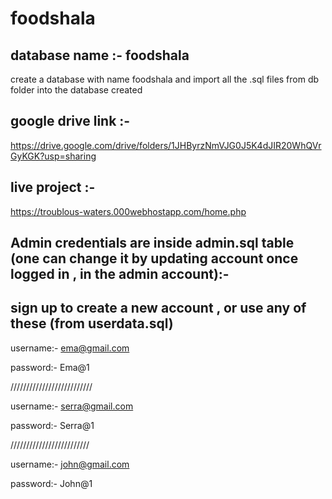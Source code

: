 # foodshala
## database name :- foodshala
 create a database with name foodshala and import all the .sql files from db folder into the database created
## google drive link :-
 https://drive.google.com/drive/folders/1JHByrzNmVJG0J5K4dJIR20WhQVrGyKGK?usp=sharing
## live project :-
 https://troublous-waters.000webhostapp.com/home.php
## Admin credentials are inside admin.sql table (one can change it by updating account once logged in , in the admin account):-
 
## sign up to create a new account , or use any of these (from userdata.sql)
 username:- ema@gmail.com
 
 password:- Ema@1
 
 //////////////////////////
 
 username:- serra@gmail.com
 
 password:- Serra@1
 
 /////////////////////////
 
 username:- john@gmail.com
 
 password:- John@1
 
